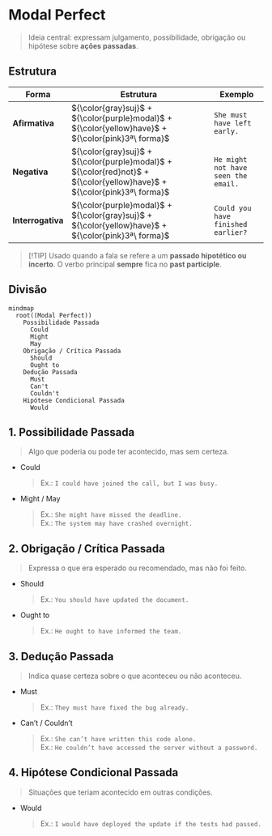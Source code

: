 # Modal Perfect

> Ideia central: expressam julgamento, possibilidade, obrigação ou hipótese sobre **ações passadas**.

## Estrutura

| Forma | Estrutura | Exemplo |
| - | - | - |
| **Afirmativa** | \${\color{gray}suj}\$ + \${\color{purple}modal}\$ +  \${\color{yellow}have}\$ +  \${\color{pink}3ª\ forma}\$ | `She must have left early.`         |
| **Negativa** | \${\color{gray}suj}\$ + \${\color{purple}modal}\$ + \${\color{red}not}\$ + \${\color{yellow}have}\$ +  \${\color{pink}3ª\ forma}\$ | `He might not have seen the email.` |
| **Interrogativa** | \${\color{purple}modal}\$ + \${\color{gray}suj}\$ + \${\color{yellow}have}\$ +  \${\color{pink}3ª\ forma}\$ | `Could you have finished earlier?`  |

> \[!TIP]
> Usado quando a fala se refere a um **passado hipotético ou incerto**.
> O verbo principal **sempre** fica no **past participle**.


## Divisão

```mermaid
mindmap
  root((Modal Perfect))
    Possibilidade Passada
      Could
      Might
      May
    Obrigação / Crítica Passada
      Should
      Ought to
    Dedução Passada
      Must
      Can't
      Couldn't
    Hipótese Condicional Passada
      Would
```

## 1. Possibilidade Passada

> Algo que poderia ou pode ter acontecido, mas sem certeza.

* Could

  > Ex.: `I could have joined the call, but I was busy.`</br>

* Might / May

  > Ex.: `She might have missed the deadline.`</br>
  > Ex.: `The system may have crashed overnight.`</br>


## 2. Obrigação / Crítica Passada

> Expressa o que era esperado ou recomendado, mas não foi feito.

* Should

  > Ex.: `You should have updated the document.`</br>

* Ought to

  > Ex.: `He ought to have informed the team.`</br>


## 3. Dedução Passada

> Indica quase certeza sobre o que aconteceu ou não aconteceu.

* Must

  > Ex.: `They must have fixed the bug already.`</br>

* Can’t / Couldn’t

  > Ex.: `She can’t have written this code alone.`</br>
  > Ex.: `He couldn’t have accessed the server without a password.`</br>


## 4. Hipótese Condicional Passada

> Situações que teriam acontecido em outras condições.

* Would

  > Ex.: `I would have deployed the update if the tests had passed.`</br>

